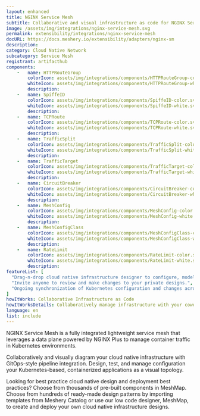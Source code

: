 ```yaml
---
layout: enhanced
title: NGINX Service Mesh
subtitle: Collaborative and visual infrastructure as code for NGINX Service Mesh
image: /assets/img/integrations/nginx-service-mesh.svg
permalink: extensibility/integrations/nginx-service-mesh
docURL: https://docs.meshery.io/extensibility/adapters/nginx-sm
description: 
category: Cloud Native Network
subcategory: Service Mesh
registrant: artifacthub
components: 
	-	name: HTTPRouteGroup
		colorIcon: assets/img/integrations/components/HTTPRouteGroup-color.svg
		whiteIcon: assets/img/integrations/components/HTTPRouteGroup-white.svg
		description: 
	-	name: SpiffeID
		colorIcon: assets/img/integrations/components/SpiffeID-color.svg
		whiteIcon: assets/img/integrations/components/SpiffeID-white.svg
		description: 
	-	name: TCPRoute
		colorIcon: assets/img/integrations/components/TCPRoute-color.svg
		whiteIcon: assets/img/integrations/components/TCPRoute-white.svg
		description: 
	-	name: TrafficSplit
		colorIcon: assets/img/integrations/components/TrafficSplit-color.svg
		whiteIcon: assets/img/integrations/components/TrafficSplit-white.svg
		description: 
	-	name: TrafficTarget
		colorIcon: assets/img/integrations/components/TrafficTarget-color.svg
		whiteIcon: assets/img/integrations/components/TrafficTarget-white.svg
		description: 
	-	name: CircuitBreaker
		colorIcon: assets/img/integrations/components/CircuitBreaker-color.svg
		whiteIcon: assets/img/integrations/components/CircuitBreaker-white.svg
		description: 
	-	name: MeshConfig
		colorIcon: assets/img/integrations/components/MeshConfig-color.svg
		whiteIcon: assets/img/integrations/components/MeshConfig-white.svg
		description: 
	-	name: MeshConfigClass
		colorIcon: assets/img/integrations/components/MeshConfigClass-color.svg
		whiteIcon: assets/img/integrations/components/MeshConfigClass-white.svg
		description: 
	-	name: RateLimit
		colorIcon: assets/img/integrations/components/RateLimit-color.svg
		whiteIcon: assets/img/integrations/components/RateLimit-white.svg
		description: 
featureList: [
  "Drag-n-drop cloud native infrastructure designer to configure, model, and deploy your workloads.",
  "Invite anyone to review and make changes to your private designs.",
  "Ongoing synchronization of Kubernetes configuration and changes across any number of clusters."
]
howItWorks: Collaborative Infrastructure as Code
howItWorksDetails: Collaboratively manage infrastructure with your coworkers synchronously sharing the same designs.
language: en
list: include
---
```

<p>
NGINX Service Mesh is a fully integrated lightweight service mesh that leverages a data plane powered by NGINX Plus to manage container traffic in Kubernetes environments.
</p>
<p>
    Collaboratively and visually diagram your cloud native infrastructure with GitOps-style pipeline integration. Design, test, and manage configuration your Kubernetes-based, containerized applications as a visual topology.
</p>
<p>
    Looking for best practice cloud native design and deployment best practices? Choose from thousands of pre-built components in MeshMap. Choose from hundreds of ready-made design patterns by importing templates from Meshery Catalog or use our low code designer, MeshMap, to create and deploy your own cloud native infrastructure designs.
</p>
